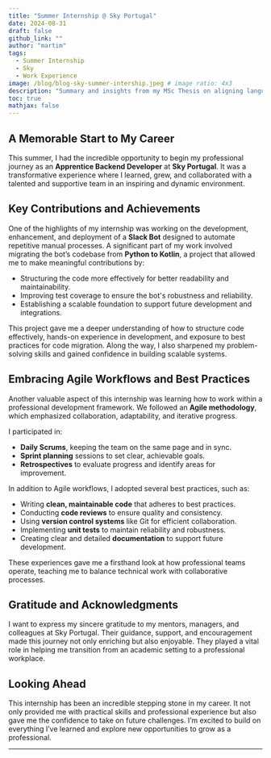```yaml
---
title: "Summer Internship @ Sky Portugal"
date: 2024-08-31
draft: false
github_link: ""
author: "martim"
tags:
  - Summer Internship
  - Sky
  - Work Experience
image: /blog/blog-sky-summer-intership.jpeg # image ratio: 4x3
description: "Summary and insights from my MSc Thesis on aligning language models with human feedback without reinforcement learning."
toc: true
mathjax: false
---
```


## A Memorable Start to My Career  
This summer, I had the incredible opportunity to begin my professional journey as an **Apprentice Backend Developer** at **Sky Portugal**. It was a transformative experience where I learned, grew, and collaborated with a talented and supportive team in an inspiring and dynamic environment.  

## Key Contributions and Achievements  
One of the highlights of my internship was working on the development, enhancement, and deployment of a **Slack Bot** designed to automate repetitive manual processes. A significant part of my work involved migrating the bot’s codebase from **Python to Kotlin**, a project that allowed me to make meaningful contributions by:  
- Structuring the code more effectively for better readability and maintainability.  
- Improving test coverage to ensure the bot's robustness and reliability.  
- Establishing a scalable foundation to support future development and integrations.  

This project gave me a deeper understanding of how to structure code effectively, hands-on experience in development, and exposure to best practices for code migration. Along the way, I also sharpened my problem-solving skills and gained confidence in building scalable systems.  

## Embracing Agile Workflows and Best Practices
Another valuable aspect of this internship was learning how to work within a professional development framework. We followed an **Agile methodology**, which emphasized collaboration, adaptability, and iterative progress.

I participated in:  
- **Daily Scrums**, keeping the team on the same page and in sync.
- **Sprint planning** sessions to set clear, achievable goals.  
- **Retrospectives** to evaluate progress and identify areas for improvement.  

In addition to Agile workflows, I adopted several best practices, such as:  
- Writing **clean, maintainable code** that adheres to best practices. 
- Conducting **code reviews** to ensure quality and consistency.  
- Using **version control systems** like Git for efficient collaboration.  
- Implementing **unit tests** to maintain reliability and robustness. 
- Creating clear and detailed **documentation** to support future development.  

These experiences gave me a firsthand look at how professional teams operate, teaching me to balance technical work with collaborative processes. 

## Gratitude and Acknowledgments  
I want to express my sincere gratitude to my mentors, managers, and colleagues at Sky Portugal. Their guidance, support, and encouragement made this journey not only enriching but also enjoyable. They played a vital role in helping me transition from an academic setting to a professional workplace.

## Looking Ahead  
This internship has been an incredible stepping stone in my career. It not only provided me with practical skills and professional experience but also gave me the confidence to take on future challenges. I’m excited to build on everything I’ve learned and explore new opportunities to grow as a professional.  

---